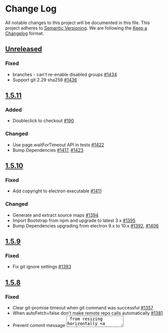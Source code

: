 # Change Log
All notable changes to this project will be documented in this file.
This project adheres to [Semantic Versioning](https://semver.org/).
We are following the [Keep a Changelog](https://keepachangelog.com/) format.

## [Unreleased](https://github.com/FredrikNoren/ungit/compare/v1.5.11...master)

### Fixed
- branches - can't re-enable disabled groups [#1434](https://github.com/FredrikNoren/ungit/issues/1434)
- Support git 2.29 sha256 [#1436](https://github.com/FredrikNoren/ungit/pull/1436)

## [1.5.11](https://github.com/FredrikNoren/ungit/compare/v1.5.10...v1.5.11)

### Added
- Doubleclick to checkout [#190](https://github.com/FredrikNoren/ungit/issues/190)

### Changed
- Use page.waitForTimeout API in tests [#1422](https://github.com/FredrikNoren/ungit/pull/1422)
- Bump Dependencies [#1417](https://github.com/FredrikNoren/ungit/pull/1417), [#1423](https://github.com/FredrikNoren/ungit/pull/1423)

## [1.5.10](https://github.com/FredrikNoren/ungit/compare/v1.5.9...v1.5.10)

### Fixed
- Add copyright to electron executable [#1411](https://github.com/FredrikNoren/ungit/issues/1411)

### Changed
- Generate and extract source maps [#1394](https://github.com/FredrikNoren/ungit/pull/1394)
- Import Bootstrap from npm and upgrade to latest 3.x [#1395](https://github.com/FredrikNoren/ungit/pull/1395)
- Bump Dependencies upgrading from electron 9.x to 10.x [#1392](https://github.com/FredrikNoren/ungit/pull/1392), [#1406](https://github.com/FredrikNoren/ungit/pull/1406)

## [1.5.9](https://github.com/FredrikNoren/ungit/compare/v1.5.8...v1.5.9)

### Fixed
- Fix git ignore settings [#1393](https://github.com/FredrikNoren/ungit/pull/1393)

## [1.5.8](https://github.com/FredrikNoren/ungit/compare/v1.5.7...v1.5.8)

### Fixed
- Clear git-promise timeout when git command was successful [#1357](https://github.com/FredrikNoren/ungit/pull/1357)
- When autoFetch=false don't make remote repo calls automatically [#1381](https://github.com/FredrikNoren/ungit/pull/1381)
- Prevent commit message <textarea> from resizing horizontally [#1390](https://github.com/FredrikNoren/ungit/pull/1390)
- Diff out is not properly escaping [#1387](https://github.com/FredrikNoren/ungit/issues/1387)

### Changed
- Migrate clicktests from nightmare to puppeteer [#1336](https://github.com/FredrikNoren/ungit/pull/1336)
- Prettify code with prettier [#1316](https://github.com/FredrikNoren/ungit/pull/1316)
- Switch from JSHint to ESLint [#1360](https://github.com/FredrikNoren/ungit/pull/1360)
- Bump Dependencies [#1355](https://github.com/FredrikNoren/ungit/pull/1355), [#1385](https://github.com/FredrikNoren/ungit/pull/1385)

### Removed
- Remove bluebird dependency [#1350](https://github.com/FredrikNoren/ungit/pull/1350)
- Remove grunt [#895](https://github.com/FredrikNoren/ungit/issues/895)

## [1.5.7](https://github.com/FredrikNoren/ungit/compare/v1.5.6...v1.5.7)

### Fixed
- Init tooltips from the app start [#1343](https://github.com/FredrikNoren/ungit/pull/1343)
- Fixing some accessibility issues [#1318](https://github.com/FredrikNoren/ungit/pull/1318)
- Flatten total-lines-changed object [#1330](https://github.com/FredrikNoren/ungit/pull/1330)
- Set electron window icon explicitly so it works during debug and on linux [#1347](https://github.com/FredrikNoren/ungit/pull/1347)

### Changed
- Only display ref search button when there are hidden refs [#1311](https://github.com/FredrikNoren/ungit/pull/1311), [#1325](https://github.com/FredrikNoren/ungit/pull/1325)
- Cleanup CSS styles [#1339](https://github.com/FredrikNoren/ungit/pull/1339), [#1328](https://github.com/FredrikNoren/ungit/pull/1328), [#1331](https://github.com/FredrikNoren/ungit/pull/1331), [#1332](https://github.com/FredrikNoren/ungit/pull/1332), [#1322](https://github.com/FredrikNoren/ungit/pull/1322)
- Style autocompletes like dropdowns [#1327](https://github.com/FredrikNoren/ungit/pull/1327)
- Optimizes ref-search autocomplete initialization [#1326](https://github.com/FredrikNoren/ungit/pull/1326)
- Reduce jQuery UI imports and use Bootstrap tooltips [#1340](https://github.com/FredrikNoren/ungit/pull/1340)
- Image cleanup [#1345](https://github.com/FredrikNoren/ungit/pull/1345)
- Bump Dependencies [#1309](https://github.com/FredrikNoren/ungit/pull/1309)

### Removed
- Remove unused color dependency [#1341](https://github.com/FredrikNoren/ungit/pull/1341)
- Remove image embed [#1346](https://github.com/FredrikNoren/ungit/pull/1346)
- Remove unused tracker.js [#1344](https://github.com/FredrikNoren/ungit/pull/1344)

## [1.5.6](https://github.com/FredrikNoren/ungit/compare/v1.5.5...v1.5.6)

### Fixed
- Continue rebase fails with git 2.26 [#1301](https://github.com/FredrikNoren/ungit/issues/1301)
- Dependency updates [#1304](https://github.com/FredrikNoren/ungit/pull/1304), [#1300](https://github.com/FredrikNoren/ungit/pull/1300), [#1297](https://github.com/FredrikNoren/ungit/pull/1297), [#1295](https://github.com/FredrikNoren/ungit/pull/1295)
- ignore nmclicktests and ci files in npm package [#1306](https://github.com/FredrikNoren/ungit/pull/1306)

### Added
- GitHub Action CI [#1298](https://github.com/FredrikNoren/ungit/pull/1298)
- GitHub Action dependency bump [#1296](https://github.com/FredrikNoren/ungit/pull/1296)

## [1.5.5](https://github.com/FredrikNoren/ungit/compare/v1.5.4...v1.5.5)

### Fixed
- Bump dependencies [#1283](https://github.com/FredrikNoren/ungit/pull/1283)
- Running npm scripts on macOS [#1287](https://github.com/FredrikNoren/ungit/pull/1287)
- Reduce CPU and Memory consumption in textdiff. Addresses part of [#1091](https://github.com/FredrikNoren/ungit/issues/1091)
- Better focus handling when creating branches and tags [#1288](https://github.com/FredrikNoren/ungit/pull/1288)
- Don't show error page when reloading the page [#1289](https://github.com/FredrikNoren/ungit/issues/1289)
- Periodically update author date of commits again [#1286](https://github.com/FredrikNoren/ungit/pull/1286)

## [1.5.4](https://github.com/FredrikNoren/ungit/compare/v1.5.3...v1.5.4)

### Fixed
- forcedLaunchPath of null fails to work [#1281](https://github.com/FredrikNoren/ungit/issues/1281)

### Changed
- Update diff2html to version 3 [#1273](https://github.com/FredrikNoren/ungit/pull/1273)

### Removed
- Remove dependency on npm [#1269](https://github.com/FredrikNoren/ungit/pull/1269)

## [1.5.3](https://github.com/FredrikNoren/ungit/compare/v1.5.2...v1.5.3)

### Fixed
- Git log for merge / empty commits does not work correctly [#1270](https://github.com/FredrikNoren/ungit/issues/1270)

## [1.5.2](https://github.com/FredrikNoren/ungit/compare/v1.5.1...v1.5.2)

### Fixed
- Diff does not work for first commit [#1124](https://github.com/FredrikNoren/ungit/issues/1124)
- `--no-launchBrowser` is ignored when ungit already running [#1259](https://github.com/FredrikNoren/ungit/issues/1259)
- Bare repositories don't work with git 2.25 [#1265](https://github.com/FredrikNoren/ungit/issues/1265)
- ungit crashes if current directory is deleted [#1266](https://github.com/FredrikNoren/ungit/issues/1266)
- Make clicktests more reliable [#1263](https://github.com/FredrikNoren/ungit/pull/1263)
- Rename + changes only show rename [#1175](https://github.com/FredrikNoren/ungit/issues/1175)

### Removed
- Remove Node 8 from build matrix [#1256](https://github.com/FredrikNoren/ungit/pull/1256)

## [1.5.1](https://github.com/FredrikNoren/ungit/compare/v1.5.0...v1.5.1)

### Fixed
- Fix copy and paste in electron on macOS [#1251](https://github.com/FredrikNoren/ungit/issues/1251)

## [1.5.0](https://github.com/FredrikNoren/ungit/compare/v1.4.48...v1.5.0)

### Added
- Include file diff in merge commits [#1242](https://github.com/FredrikNoren/ungit/pull/1242)
- Hide diff buttons on hover [#1225](https://github.com/FredrikNoren/ungit/pull/1225)
- Publish electron build [#1241](https://github.com/FredrikNoren/ungit/pull/1241)

### Fixed
- Updated Octicons [#1224](https://github.com/FredrikNoren/ungit/pull/1224), [#1245](https://github.com/FredrikNoren/ungit/pull/1245), [#1246](https://github.com/FredrikNoren/ungit/pull/1246)
- Fix stash tooltips [#1227](https://github.com/FredrikNoren/ungit/pull/1227)
- Improve git-init experience [#1228](https://github.com/FredrikNoren/ungit/pull/1228)
- Fix inconsistent diff options [#1229](https://github.com/FredrikNoren/ungit/issues/1229)
- Fix clearing .gitignore [#1236](https://github.com/FredrikNoren/ungit/pull/1236)
- Fix electron package [#1240](https://github.com/FredrikNoren/ungit/pull/1240), [#1248](https://github.com/FredrikNoren/ungit/pull/1248)
- Minor fixes to remove warnings [#1235](https://github.com/FredrikNoren/ungit/pull/1235), [#1237](https://github.com/FredrikNoren/ungit/pull/1237), [#1238](https://github.com/FredrikNoren/ungit/pull/1238), [#1239](https://github.com/FredrikNoren/ungit/pull/1239)

## [1.4.48](https://github.com/FredrikNoren/ungit/compare/v1.4.47...v1.4.48)

### Fixed
- fix the width value of the header logo [#1221](https://github.com/FredrikNoren/ungit/pull/1221)

## [1.4.47](https://github.com/FredrikNoren/ungit/compare/v1.4.46...v1.4.47)

### Fixed
- make diff2html line numbers and +/- prefixes unselectable [#1214](https://github.com/FredrikNoren/ungit/issues/1214), [#1215](https://github.com/FredrikNoren/ungit/pull/1215)

## [1.4.46](https://github.com/FredrikNoren/ungit/compare/v1.4.45...v1.4.46)

### Fixed
- force git out put to be in English within ungit [#1208](https://github.com/FredrikNoren/ungit/pull/1208)

## [1.4.45](https://github.com/FredrikNoren/ungit/compare/v1.4.44...v1.4.45)

### Fixed
- Improve styling of .gitignore edit dialog [#1205](https://github.com/FredrikNoren/ungit/pull/1205)

## [1.4.44](https://github.com/FredrikNoren/ungit/compare/v1.4.43...v1.4.44)

### Added
- add config to disable numstat in staged diff to better performance [#1193](https://github.com/FredrikNoren/ungit/issues/1193)

## [1.4.43](https://github.com/FredrikNoren/ungit/compare/v1.4.42...v1.4.43)

### Fixed
- fix gitignore manual edit not being saved [#644](https://github.com/FredrikNoren/ungit/issues/644)
- fix issue with detached git processes on some OS and timeout not being enforced.
- simplify `maxSearchIteration` enforcement for git.log()
- change `alwaysLoadActiveBranch` boolean config to `maxActiveBranchSearchIteration` numeric config
- bumped node engine requirement to [10.14 Dubnium](https://github.com/nodejs/node/blob/master/doc/changelogs/CHANGELOG_V10.md#10.14.2)

## [1.4.42](https://github.com/FredrikNoren/ungit/compare/v1.4.41...v1.4.42)

### Fixed
- Add "Ignore white space" config [#1185](https://github.com/FredrikNoren/ungit/pull/1185)

## [1.4.41](https://github.com/FredrikNoren/ungit/compare/v1.4.40...v1.4.41)

### Removed
- Remove Google Analytics [#1182](https://github.com/FredrikNoren/ungit/pull/1182)

## [1.4.40](https://github.com/FredrikNoren/ungit/compare/v1.4.39...v1.4.40)

### Removed
- Remove Keen.io [#1180](https://github.com/FredrikNoren/ungit/pull/1180)

## [1.4.39](https://github.com/FredrikNoren/ungit/compare/v1.4.38...v1.4.39)

### Fixed
- Add git bin path config. [#1151](https://github.com/FredrikNoren/ungit/issues/1151)

## [1.4.38](https://github.com/FredrikNoren/ungit/compare/v1.4.37...v1.4.38)

### Fixed
- Fix: Highlight current branch in submodules

## [1.4.37](https://github.com/FredrikNoren/ungit/compare/v1.4.36...v1.4.37)

### Fixed
- Sort modules by names

## [1.4.36](https://github.com/FredrikNoren/ungit/compare/v1.4.35...v1.4.36)

### Fixed
- fix changing remotes in remotes dropdown [#1158](https://github.com/FredrikNoren/ungit/pull/1158)

## [1.4.35](https://github.com/FredrikNoren/ungit/compare/v1.4.34...v1.4.35)

### Fixed
- allow disabling of nprogress bar [#1143](https://github.com/FredrikNoren/ungit/issues/1143)
- set `ungitVersionCheckOverride` as boolean in config [#1102](https://github.com/FredrikNoren/ungit/issues/1102)

## [1.4.34](https://github.com/FredrikNoren/ungit/compare/v1.4.33...v1.4.34)

### Fixed
- fix issues when remote tags doesn't show [#1139](https://github.com/FredrikNoren/ungit/issues/1139)

## [1.4.33](https://github.com/FredrikNoren/ungit/compare/v1.4.32...v1.4.33)

### Fixed
- Bump getmac version [#1130](https://github.com/FredrikNoren/ungit/issues/1130)
- Add config to disable animation [#1136](https://github.com/FredrikNoren/ungit/issues/1136)
- dependency bumps
- Remove node6. Add node8 and node9 explicitly.

## [1.4.32](https://github.com/FredrikNoren/ungit/compare/v1.4.31...v1.4.32)

### Fixed
- Handle crashes with better logs
- Wrap localStorage to support environments without access to it

## [1.4.31](https://github.com/FredrikNoren/ungit/compare/v1.4.30...v1.4.31)

### Fixed
- Add error logging for npm publish

## [1.4.30](https://github.com/FredrikNoren/ungit/compare/v1.4.29...v1.4.30)

### Fixed
- Add `ungitBindIp` config to allow default binding in some cases [#1112](https://github.com/FredrikNoren/ungit/issues/1112)

## [1.4.29](https://github.com/FredrikNoren/ungit/compare/v1.4.28...v1.4.29)

### Fixed
- Add `--no-optional-locks` if git version is appropriate [#1105](https://github.com/FredrikNoren/ungit/issues/1105)
- Ensure ungit server to bind to `127.0.0.1` [#988](https://github.com/FredrikNoren/ungit/issues/988)
- Add node highlight on mouse hover on relationship path [#1093](https://github.com/FredrikNoren/ungit/issues/1093)

## [1.4.28](https://github.com/FredrikNoren/ungit/compare/v1.4.27...v1.4.28)

### Fixed
- adding raven locally for offline access. [#1107](https://github.com/FredrikNoren/ungit/pull/1107)

## [1.4.27](https://github.com/FredrikNoren/ungit/compare/v1.4.26...v1.4.27)

### Fixed
- logic change for the merge conflict resolution

## [1.4.26](https://github.com/FredrikNoren/ungit/compare/v1.4.25...v1.4.26)

### Added
- add a way to preconfigure repo lists [#1106](https://github.com/FredrikNoren/ungit/issues/1106)

## [1.4.25](https://github.com/FredrikNoren/ungit/compare/v1.4.24...v1.4.25)

### Added
- add git pgp signing docs and code [#740](https://github.com/FredrikNoren/ungit/issues/740)

## [1.4.24](https://github.com/FredrikNoren/ungit/compare/v1.4.23...v1.4.24)

### Fixed
- change `/api/log` -> `/api/gitlog` as some ad blockers really hates This
- Fix excessive error messaging when disconnected from internet
- Fix Raven initialization error when disconnected from internet

## [1.4.23](https://github.com/FredrikNoren/ungit/compare/v1.4.22...v1.4.23)

### Fixed
- add feature to do `--recurse-submodules` for git clone [#1080](https://www.gnupg.org/documentation/manpage.html
- increase debounce 250->500 wait and 1000->2000 sec so UI can pick up server changes more accurately

## [1.4.22](https://github.com/FredrikNoren/ungit/compare/v1.4.21...v1.4.22)

### Fixed
- Fix missing jQuery and jQuery UI references [#1086](https://github.com/FredrikNoren/ungit/issues/1086)

## [1.4.21](https://github.com/FredrikNoren/ungit/compare/v1.4.20...v1.4.21)

### Fixed
- Treat remote fetch fail as an warning rather than error [#1081](https://github.com/FredrikNoren/ungit/issues/1081)

## [1.4.20](https://github.com/FredrikNoren/ungit/compare/v1.4.19...v1.4.20)

### Fixed
- deleted checked in 3rd party codes and manage by npm.
- remove dependencies on async lib

## [1.4.19](https://github.com/FredrikNoren/ungit/compare/v1.4.18...v1.4.19)

### Fixed
- fix credential helper not fetching all the authentication data [#1078](https://github.com/FredrikNoren/ungit/pull/1078)

## [1.4.18](https://github.com/FredrikNoren/ungit/compare/v1.4.17...v1.4.18)

### Fixed
- fix inaccurate git state issue when new branch name conflict and `autoCheckoutOnBranchCreate` is enabled.
- Add content refresh on .gitignore file change
- fix reference filtering

## [1.4.17](https://github.com/FredrikNoren/ungit/compare/v1.4.16...v1.4.17)

### Fixed
- fix textarea with in dialog when editing .gitignore [#1068](https://github.com/FredrikNoren/ungit/pull/1068)

## [1.4.16](https://github.com/FredrikNoren/ungit/compare/v1.4.15...v1.4.16)

### Fixed
- Move version number to below logo. [#1069](https://github.com/FredrikNoren/ungit/pull/1069)

## [1.4.15](https://github.com/FredrikNoren/ungit/compare/v1.4.14...v1.4.15)

### Fixed
- fix not setting `pathToNavigateTo` properly when `launchBrowser` is false and `launchCommand` is set [#1065](https://github.com/FredrikNoren/ungit/issues/1065)

## [1.4.14](https://github.com/FredrikNoren/ungit/compare/v1.4.13...v1.4.14)

### Fixed
- fix credential helper when ungit is used with rootpath [#1060](https://github.com/FredrikNoren/ungit/issues/1060)

## [1.4.13](https://github.com/FredrikNoren/ungit/compare/v1.4.12...v1.4.13)

### Fixed
- Change raven web client source to CDN rather than local copy [#972](https://github.com/FredrikNoren/ungit/issues/972)
- dependency bump

## [1.4.12](https://github.com/FredrikNoren/ungit/compare/v1.4.11...v1.4.12)

### Fixed
- Adding internet disconnected state handling [#1014](https://github.com/FredrikNoren/ungit/issues/1014)
- Allow editing .gitignore via ungit [#976](https://github.com/FredrikNoren/ungit/issues/1014)

## [1.4.11](https://github.com/FredrikNoren/ungit/compare/v1.4.10...v1.4.11)

### Added
- add cancel button for empty commits and amends [#1029](https://github.com/FredrikNoren/ungit/issues/1029)

### Fixed
- differentiate remote vs local tag. [#1016](https://github.com/FredrikNoren/ungit/issues/1016)
- fix push not throwing giterror
- fix remote tag push not creating remote tag
- change ref refresh logic
- show error on incorrect credentials [#1042](https://github.com/FredrikNoren/ungit/pull/1042)
- allow credential handling for remotes [#1039](https://github.com/FredrikNoren/ungit/issues/1039)
- cleanup clicktest output [#1035](https://github.com/FredrikNoren/ungit/pull/1035)

## [1.4.10](https://github.com/FredrikNoren/ungit/compare/v1.4.9...v1.4.10)

### Added
- add commit & push option [#1038](https://github.com/FredrikNoren/ungit/issues/1038)

### Fixed
- hide / disable push option if there is no remote [#1050](https://github.com/FredrikNoren/ungit/issues/1050)

## [1.4.9](https://github.com/FredrikNoren/ungit/compare/v1.4.8...v1.4.9)

### Fixed
- handle failed promises [#1017](https://github.com/FredrikNoren/ungit/issues/1017)
- empty commit [#1028](https://github.com/FredrikNoren/ungit/issues/1028)
- fix commit detail layout while hovering over commit node [#1025](https://github.com/FredrikNoren/ungit/issues/1025)

## [1.4.8](https://github.com/FredrikNoren/ungit/compare/v1.4.7...v1.4.8)

### Fixed
- fix remote branches display name and delete action [#1032](https://github.com/FredrikNoren/ungit/issues/1032), [#1031](https://github.com/FredrikNoren/ungit/issues/1031)

## [1.4.7](https://github.com/FredrikNoren/ungit/compare/v1.4.6...v1.4.7)

### Added
- add remote branches to the branch list. [#966](https://github.com/FredrikNoren/ungit/issues/966)

## [1.4.6](https://github.com/FredrikNoren/ungit/compare/v1.4.5...v1.4.6)

### Fixed
- dependency bump to fix dependency's security problem.
- Add emphasis if remote branch delete for confirmation dialog. [#947](https://github.com/FredrikNoren/ungit/issues/947)

## [1.4.5](https://github.com/FredrikNoren/ungit/compare/v1.4.4...v1.4.5)

### Fixed
- fix a bug where no diff wasn't properly showing [#969](https://github.com/FredrikNoren/ungit/issues/969)

## [1.4.4](https://github.com/FredrikNoren/ungit/compare/v1.4.3...v1.4.4)

### Fixed
- fix a bug where fetch is disabled after page load
- make `forceLaunchPath` to supersede `launchBrowser` [#1006](https://github.com/FredrikNoren/ungit/issues/1006)

## [1.4.3](https://github.com/FredrikNoren/ungit/compare/v1.4.2...v1.4.3)

### Fixed
- changing to path navigation to `nprogress` bar. [#1001](https://github.com/FredrikNoren/ungit/issues/1001)

## [1.4.2](https://github.com/FredrikNoren/ungit/compare/v1.4.1...v1.4.2)

### Fixed
- fix navigation redirection on git clone and adding xkcd image
- dependency bump

## [1.4.1](https://github.com/FredrikNoren/ungit/compare/v1.4.0...v1.4.1)

### Fixed
- fix the issue where browser opens before ungit start. [#994](https://github.com/FredrikNoren/ungit/issues/994)
- including xkcd art back [#999](https://github.com/FredrikNoren/ungit/issues/999)

## [1.4.0](https://github.com/FredrikNoren/ungit/compare/v1.3.3...v1.4.0)

### Fixed
- Revert to MIT [#947](https://github.com/FredrikNoren/ungit/issues/974)

## [1.3.3](https://github.com/FredrikNoren/ungit/compare/v1.3.2...v1.3.3)

### Fixed
- fix `tagsToDisplay` clearing issue. [#973](https://github.com/FredrikNoren/ungit/issues/973)

## [1.3.2](https://github.com/FredrikNoren/ungit/compare/v1.3.1...v1.3.2)

### Added
- Adding in ref search box and limit num of ref display [#973](https://github.com/FredrikNoren/ungit/issues/973)

## [1.3.1](https://github.com/FredrikNoren/ungit/compare/v1.3.0...v1.3.1)

### Added
- Add link to plans & license in header [#947](https://github.com/FredrikNoren/ungit/issues/974)

## [1.3.0](https://github.com/FredrikNoren/ungit/compare/v1.2.3...v1.3.0)

### Fixed
- Switch to Faircode paywall instead of license popup [#947](https://github.com/FredrikNoren/ungit/issues/974)

## [1.2.3](https://github.com/FredrikNoren/ungit/compare/v1.2.2...v1.2.3)

### Fixed
- Bump license text to v0.2.1 (fixes typo). [Faircode License changelog](https://github.com/faircodeio/faircode-license/blob/master/CHANGELOG.md)

## [1.2.2](https://github.com/FredrikNoren/ungit/compare/v1.2.1...v1.2.2)

### Fixed
-  Bump license text to v0.2 to fix two small inconsistencies: Clarify currency (USD) and remove "no additional rights" clause as it's problematic and superfluous. License changelog at https://github.com/faircodeio/faircode-license/blob/master/CHANGELOG.md [#947](https://github.com/FredrikNoren/ungit/issues/974)

## [1.2.1](https://github.com/FredrikNoren/ungit/compare/v1.2.0...v1.2.1)

### Fixed
- fix for not launching browser when executed at the git repo [#986](https://github.com/FredrikNoren/ungit/issues/986)

## [1.2.0](https://github.com/FredrikNoren/ungit/compare/v1.1.33...v1.2.0)

### Fixed
- Show license notification on first start (license changed in 1.1.32) [#947](https://github.com/FredrikNoren/ungit/issues/974)
- fix potential memory leak with `express-session`[#977](https://github.com/FredrikNoren/ungit/issues/977)
- Fix document title on windows [#983](https://github.com/FredrikNoren/ungit/pull/983)
- parse local storage as json instead of regex [#981](https://github.com/FredrikNoren/ungit/pull/981)
- resolve path keywords such as `~` at server side [#980](https://github.com/FredrikNoren/ungit/issues/975)

## [1.1.33](https://github.com/FredrikNoren/ungit/compare/v1.1.32...v1.1.33)

### Fixed
- Make Logo and favicon HiDpi [#589](https://github.com/FredrikNoren/ungit/issues/589)
- Remove forever-monitor [#961](https://github.com/FredrikNoren/ungit/issues/961)

## [1.1.32](https://github.com/FredrikNoren/ungit/compare/v1.1.31...v1.1.32)

### Fixed
- Update license [#974](https://github.com/FredrikNoren/ungit/issues/974)

## [1.1.31](https://github.com/FredrikNoren/ungit/compare/v1.1.30...v1.1.31)

### Fixed
- Bump dependencies

## [1.1.30](https://github.com/FredrikNoren/ungit/compare/v1.1.29...v1.1.30)

### Fixed
- move unit tests to es6
- Add squash feature [#129](https://github.com/FredrikNoren/ungit/issues/129)

## [1.1.29](https://github.com/FredrikNoren/ungit/compare/v1.1.28...v1.1.29)

### Fixed
- move `Gruntfile.js` to es6

## [1.1.28](https://github.com/FredrikNoren/ungit/compare/v1.1.27...v1.1.28)

### Fixed
- Refactoring to remove static data-ta tags from tests
- `grunt nmclicktest` -> `grunt clicktest`
- Stabilize ungit open test of clicktest via using a tag that is guaranteed to be generated
- Add click test bailout on tes failure
- Add parallel click test `grunt clickParallel`
- Remove deps to fix config init bug for the `credentials-helper`. [#838](https://github.com/FredrikNoren/ungit/issues/838)

## [1.1.27](https://github.com/FredrikNoren/ungit/compare/v1.1.26...v1.1.27)

### Fixed
- Add alert when moving back in time. [#914](https://github.com/FredrikNoren/ungit/issues/914)

## [1.1.26](https://github.com/FredrikNoren/ungit/compare/v1.1.25...v1.1.26)

### Fixed
- fix invalid path input for autocomplete causing front end crash [#942](https://github.com/FredrikNoren/ungit/issues/942)
- bump and checking in package-lock.json

## [1.1.25](https://github.com/FredrikNoren/ungit/compare/v1.1.24...v1.1.25)

### Fixed
- Change stash pop operation to stash apply [#919](https://github.com/FredrikNoren/ungit/issues/919)

## [1.1.24](https://github.com/FredrikNoren/ungit/compare/v1.1.23...v1.1.24)

### Fixed
- fix some commands not properly reporting git error [#933](https://github.com/FredrikNoren/ungit/issues/933)

## [1.1.23](https://github.com/FredrikNoren/ungit/compare/v1.1.22...v1.1.23)

### Fixed
- finalize nightmare click test

## [1.1.22](https://github.com/FredrikNoren/ungit/compare/v1.1.21...v1.1.22)

### Fixed
- Add a config setting to allow setting the default diff type. [#929](https://github.com/FredrikNoren/ungit/issues/929)

## [1.1.21](https://github.com/FredrikNoren/ungit/compare/v1.1.20...v1.1.21)

### Fixed
- Initial refactoring of click test using nightmare and mocha
- **Dropping support for node 4.x and 5.x!, 6.x and later is now supported.**

## [1.1.20](https://github.com/FredrikNoren/ungit/compare/v1.1.19...v1.1.20)

### Fixed
- Hide credentials in remote urls at home repo list

## [1.1.19](https://github.com/FredrikNoren/ungit/compare/v1.1.18...v1.1.19)

### Fixed
- Ask before deleting a stash

## [1.1.18](https://github.com/FredrikNoren/ungit/compare/v1.1.17...v1.1.18)

### Fixed
- Fix checking out remote refs (again)

## [1.1.17](https://github.com/FredrikNoren/ungit/compare/v1.1.16...v1.1.17)

### Fixed
- Fix checking out remote refs

## [1.1.16](https://github.com/FredrikNoren/ungit/compare/v1.1.15...v1.1.16)

### Fixed
- clicktests logging correction and using wait for within tests.
- Refactor filewatch and using normalized test path
- throttle parallel test's parellelization limit
- dependency bump
- Fix context issue for `gitSetUserConfig` [#912](https://github.com/FredrikNoren/ungit/issues/912)

## [1.1.15](https://github.com/FredrikNoren/ungit/compare/v1.1.14...v1.1.15)

### Fixed
- Updating crash page with instructions and adblock detection

## [1.1.14](https://github.com/FredrikNoren/ungit/compare/v1.1.13...v1.1.14)

### Fixed
- Disable strict mode for startup params and config [#890](https://github.com/FredrikNoren/ungit/issues/890)

## [1.1.13](https://github.com/FredrikNoren/ungit/compare/v1.1.12...v1.1.13)

### Fixed
- Fix startup args bug: [#896](https://github.com/FredrikNoren/ungit/issues/896)

## [1.1.12](https://github.com/FredrikNoren/ungit/compare/v1.1.11...v1.1.12)

### Fixed
- Retain commit messages when commit fails [#882](https://github.com/FredrikNoren/ungit/pull/882)
- Fix rare edge case where remote node is gone during reset op.
- rescursively resolve all promises before caching them. [#878](https://github.com/FredrikNoren/ungit/pull/878)

## [1.1.11](https://github.com/FredrikNoren/ungit/compare/v1.1.10...v1.1.11)

### Fixed
- Fix cli arguments [#871](https://github.com/FredrikNoren/ungit/pull/871)
- Stop if ~/.ungitrc contains syntax error
- Removed official support ini format of ~/.ungitrc, because internal API supports only JSON

## [1.1.10](https://github.com/FredrikNoren/ungit/compare/v1.1.9...v1.1.10)

### Fixed
- Fix broken diff out in some cases when diff contains table. [#881](https://github.com/FredrikNoren/ungit/pull/881)

## [1.1.9](https://github.com/FredrikNoren/ungit/compare/v1.1.8...v1.1.9)

### Fixed
- Fix around ubuntu's inability to cache promises. [#877](https://github.com/FredrikNoren/ungit/pull/878)

## [1.1.8](https://github.com/FredrikNoren/ungit/compare/v1.1.7...v1.1.8)

### Fixed
- Realtime text diff via invalidate diff on directory change [#867](https://github.com/FredrikNoren/ungit/pull/867)
- Promisify `./source/utils/cache.js` [#870](https://github.com/FredrikNoren/ungit/pull/870)
- Fix load more text diff button. [#876](https://github.com/FredrikNoren/ungit/pull/876)

## [1.1.7](https://github.com/FredrikNoren/ungit/compare/v1.1.6...v1.1.7)

### Fixed
- Fix diff flickering issue and optimization [#865](https://github.com/FredrikNoren/ungit/pull/865)
- Fix credential dialog issue [#864](https://github.com/FredrikNoren/ungit/pull/864)
- Fix HEAD branch order when redraw [#858](https://github.com/FredrikNoren/ungit/issues/858)

## [1.1.6](https://github.com/FredrikNoren/ungit/compare/v1.1.5...v1.1.6)

### Fixed
- Fix path auto complete [#861](https://github.com/FredrikNoren/ungit/issues/861)

## [1.1.5](https://github.com/FredrikNoren/ungit/compare/v1.1.4...v1.1.5)

### Fixed
- Update "Toggle all" button after commit or changing selected files [#859](https://github.com/FredrikNoren/ungit/issues/859)

## [1.1.4](https://github.com/FredrikNoren/ungit/compare/v1.1.3...v1.1.4)

### Fixed
- [patch] Promise refactoring

## [1.1.3](https://github.com/FredrikNoren/ungit/compare/v1.1.2...v1.1.3)

### Fixed
- [patch] Fix submodule navigation on windows [#577](https://github.com/FredrikNoren/ungit/issues/577)

## [1.1.2](https://github.com/FredrikNoren/ungit/compare/v1.1.1...v1.1.2)

### Fixed
- Fix a bug that prevented the new version dialog from being dismissed

## [1.1.1](https://github.com/FredrikNoren/ungit/compare/v1.1.0...v1.1.1)

### Fixed
- [patch] Fixed small spelling error for ignore whitespace feature [#853](https://github.com/FredrikNoren/ungit/pull/853)

## [1.1.0](https://github.com/FredrikNoren/ungit/compare/v1.0.1...v1.1.0)

### Added
- Added option to ignore ungit version checks [#851](https://github.com/FredrikNoren/ungit/issues/851)

## [1.0.1](https://github.com/FredrikNoren/ungit/compare/v1.0.0...v1.0.1)

### Fixed
- [patch] Fixed gravatar avatar fetch if email have different cases applied. [#847](https://github.com/FredrikNoren/ungit/issues/847)

## [1.0.0](https://github.com/FredrikNoren/ungit/compare/v0.10.3...v1.0.0)

### Added
- Added search by git folder name in the search bar. [#793](https://github.com/FredrikNoren/ungit/issues/793)
- New configuration option `logLevel` allows you to assign the level of logging you want to see in the servers output console.
- New configuration option `mergeTool` allows you to assign a custom external merge tool for conflict resolution [#783](https://github.com/FredrikNoren/ungit/issues/783) [Doc](https://github.com/FredrikNoren/ungit/blob/master/MERGETOOL.md)
- Whitespace ignore option for text diffs [#777](https://github.com/FredrikNoren/ungit/issues/777)
- Fix for favorites linking in case rootPath is used @sebastianmay [#609](https://github.com/FredrikNoren/ungit/issues/609) and image diffing
- Limit commit title to 72 characters, the rest is truncated and shown when inspecting the commit
- Updated file watch logic to closely follow git commands in another process [#283](https://github.com/FredrikNoren/ungit/issues/283)
- Introduced Continuous delivery. [#823](https://github.com/FredrikNoren/ungit/issues/823)

### Fixed
- File diff firing increasing number of events longer it survives.
- Fix missing ungit logo. [#812](https://github.com/FredrikNoren/ungit/issues/812)
- Fix when stash output is empty [#818](https://github.com/FredrikNoren/ungit/issues/818)
- Fix minor display error for wide git repo [#830](https://github.com/FredrikNoren/ungit/pull/830)
- Persist commit messages during merge operation [#779](https://github.com/FredrikNoren/ungit/issues/779)
- Refresh `staging.files` object for cleaner refresh such as refresh pached line list, diff and etc.
- Fixed an issue where patching on some key word file names such as "test".
- Fix missing commit message body if commit was committed with Visual Studio or Visual Studio Code [#826](https://github.com/FredrikNoren/ungit/pull/826)
- Fix initial page load when loaded node does not fits in screen. [#832](https://github.com/FredrikNoren/ungit/issues/832)

## [0.10.3](https://github.com/FredrikNoren/ungit/compare/v0.10.2...v0.10.3)

### Added
- Show diffs for stashed changes [#444](https://github.com/FredrikNoren/ungit/issues/444)
- Active node focused git log result [#420](https://github.com/FredrikNoren/ungit/issues/420)

### Fixed
- Missing npm as a normal dependency [#766](https://github.com/FredrikNoren/ungit/issues/766)

## [0.10.2](https://github.com/FredrikNoren/ungit/compare/v0.10.1...v0.10.2)

### Fixed
- Handle SIGTERM and SIGINT [#763](https://github.com/FredrikNoren/ungit/issues/763)

### Added
- Added bare repo support [#177](https://github.com/FredrikNoren/ungit/issues/177) [#728](https://github.com/FredrikNoren/ungit/issues/728)
- Added support for cherry-pick conflict[#701](https://github.com/FredrikNoren/ungit/issues/701)
- Added wordwrap support for diffs [#721](https://github.com/FredrikNoren/ungit/issues/721)
- Support for Node6 [#745](https://github.com/FredrikNoren/ungit/pull/745/files)
- Added "autoCheckoutOnBranchCreate" option [#752](https://github.com/FredrikNoren/ungit/pull/752/files)

### Fixed
- Fix maxConcurrentGitOperations not limiting git processes [#707](https://github.com/FredrikNoren/ungit/issues/707)
- Fix ".lock" file conflicts in parallelized git operations [#515](https://github.com/FredrikNoren/ungit/issues/515)
- Allow Ungit to function under sub dir of a git dir [#734](https://github.com/FredrikNoren/ungit/issues/734)
- Removed deprecated npmconf package [#746](https://github.com/FredrikNoren/ungit/issues/746)
- More helpful warning messages [#749](https://github.com/FredrikNoren/ungit/pull/749/files)
- Deleting already deleted remote tag [#748](https://github.com/FredrikNoren/ungit/pull/748)
- Fix to handle revert merge commit [#757](https://github.com/FredrikNoren/ungit/pull/757)

### Changed
- Cleaner rebase conflict message display [#708](https://github.com/FredrikNoren/ungit/pull/708)
- ES6 [#672](https://github.com/FredrikNoren/ungit/pull/672)
- Dropped support for Node 0.10 and 0.12 [#745](https://github.com/FredrikNoren/ungit/pull/745/files)

## [0.10.1](https://github.com/FredrikNoren/ungit/compare/v0.10.0...v0.10.1)

### Added
- Introduced change log! [#687](https://github.com/FredrikNoren/ungit/issues/687)
- Improved server and client error logging [#695](https://github.com/FredrikNoren/ungit/pull/695)

### Fixed
- Fix crashes due to submodule parsing [#690](https://github.com/FredrikNoren/ungit/issues/690) [#689](https://github.com/FredrikNoren/ungit/issues/689)
- Fix duplicate remote tag issues [#685](https://github.com/FredrikNoren/ungit/issues/685)
- Fix scrolling issue in safari [#686](https://github.com/FredrikNoren/ungit/issues/686)
- Fix git hooks failing on non-ascii files [#676](https://github.com/FredrikNoren/ungit/issues/676)

### Removed
- Reverted on hover button effects [#688](https://github.com/FredrikNoren/ungit/issues/688)

### Changed
- Upgrade keen.io client code [#679](https://github.com/FredrikNoren/ungit/issues/679)
